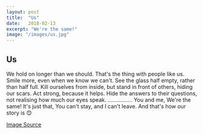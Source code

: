 ```yaml
---
layout: post
title:  "Us"
date:   2018-02-13
excerpt: "We're the same!"
image: "/images/us.jpg"
---
```


## Us
We hold on longer than we should.
That's the thing with people like us.
Smile more, even when we know we can't.
See the glass half empty, rather than half full.
Kill ourselves from inside, but stand in front of others, hiding our scars.
Act strong, because it helps.
Hide the answers to their questions, not realising how much our eyes speak.
................
You and me,
We're the same!
It's just that,
You can't stay,
and I can't leave.
And that's how our story is 😊

[Image Source](http://www.project1948.ngo/peace-journal/2016/2/5/30-days-of-human-rights-article-7-we-are-all-equal-before-the-law)
